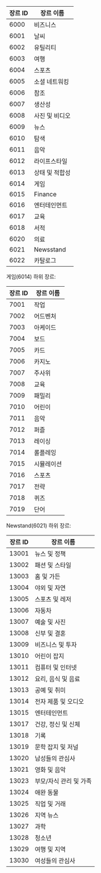 |장르 ID|장르 이름|
|---|---|
|6000|비즈니스|
|6001|날씨|
|6002|유틸리티|
|6003|여행|
|6004|스포츠|
|6005|소셜 네트워킹|
|6006|참조|
|6007|생산성|
|6008|사진 및 비디오|
|6009|뉴스|
|6010|탐색|
|6011|음악|
|6012|라이프스타일|
|6013|상태 및 적합성|
|6014|게임|
|6015|Finance|
|6016|엔터테인먼트|
|6017|교육|
|6018|서적|
|6020|의료|
|6021|Newsstand|
|6022|카탈로그|

게임(6014) 하위 장르:

|장르 ID|장르 이름|
|---|---|
|7001|작업|
|7002|어드벤처|
|7003|아케이드|
|7004|보드|
|7005|카드|
|7006|카지노|
|7007|주사위|
|7008|교육|
|7009|패밀리|
|7010|어린이|
|7011|음악|
|7012|퍼즐|
|7013|레이싱|
|7014|롤플레잉|
|7015|시뮬레이션|
|7016|스포츠|
|7017|전략|
|7018|퀴즈|
|7019|단어|

Newstand(6021) 하위 장르:

|장르 ID|장르 이름|
|---|---|
|13001|뉴스 및 정책|
|13002|패션 및 스타일|
|13003|홈 및 가든|
|13004|야외 및 자연|
|13005|스포츠 및 레저|
|13006|자동차|
|13007|예술 및 사진|
|13008|신부 및 결혼|
|13009|비즈니스 및 투자|
|13010|어린이 잡지|
|13011|컴퓨터 및 인터넷|
|13012|요리, 음식 및 음료|
|13013|공예 및 취미|
|13014|전자 제품 및 오디오|
|13015|엔터테인먼트|
|13017|건강, 정신 및 신체|
|13018|기록|
|13019|문학 잡지 및 저널|
|13020|남성들의 관심사|
|13021|영화 및 음악|
|13023|부모/자식 관리 및 가족|
|13024|애완 동물|
|13025|직업 및 거래|
|13026|지역 뉴스|
|13027|과학|
|13028|청소년|
|13029|여행 및 지역|
|13030|여성들의 관심사|

